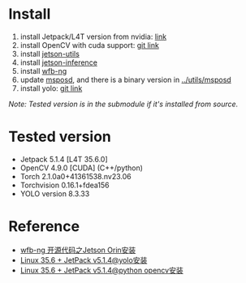 # Install

1. install Jetpack/L4T version from nvidia: [link](https://docs.nvidia.com/jetson/archives/)
2. install OpenCV with cuda support: [git link](https://github.com/SnapDragonfly/SnapLearnOpenCV/blob/main/scripts/install_opencv_for_jetson.sh)
3. install [jetson-utils](../module)
4. install [jetson-inference](../module)
5. install [wfb-ng](../module)
6. update [msposd](../module), and there is a binary version in [../utils/msposd](../utils/msposd)
7. install yolo: [git link](https://github.com/ultralytics/ultralytics)

*Note: Tested version is in the submodule if it's installed from source.*

# Tested version

- Jetpack 5.1.4 [L4T 35.6.0]
- OpenCV 4.9.0 [CUDA] (C++/python)
- Torch 2.1.0a0+41361538.nv23.06
- Torchvision 0.16.1+fdea156
- YOLO version 8.3.33

# Reference

- [wfb-ng 开源代码之Jetson Orin安装](https://blog.csdn.net/lida2003/article/details/143145101)
- [Linux 35.6 + JetPack v5.1.4@yolo安装](https://blog.csdn.net/lida2003/article/details/143618823)
- [Linux 35.6 + JetPack v5.1.4@python opencv安装](https://blog.csdn.net/lida2003/article/details/143814156)
